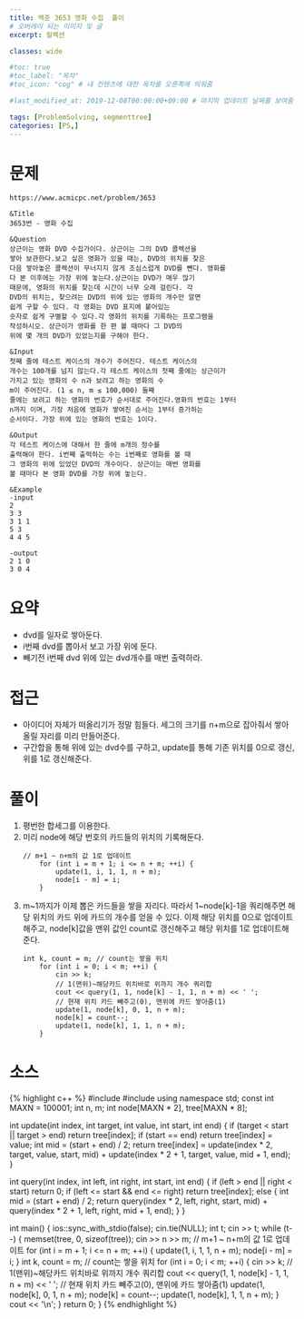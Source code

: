 ```yaml
---
title: 백준 3653 영화 수집  풀이
# 오버레이 되는 이미지 및 글
excerpt: 컬렉션

classes: wide

#toc: true
#toc_label: "목차"
#toc_icon: "cog" # 내 컨텐츠에 대한 목차를 오른쪽에 띄워줌

#last_modified_at: 2019-12-08T00:00:00+09:00 # 마지막 업데이트 날짜를 보여줌

tags: [ProblemSolving, segmenttree]
categories: [PS,]
---
```


# 문제
```
https://www.acmicpc.net/problem/3653

&Title
3653번 - 영화 수집

&Question
상근이는 영화 DVD 수집가이다. 상근이는 그의 DVD 콜렉션을 
쌓아 보관한다.보고 싶은 영화가 있을 때는, DVD의 위치를 찾은 
다음 쌓아놓은 콜렉션이 무너지지 않게 조심스럽게 DVD를 뺀다. 영화를 
다 본 이후에는 가장 위에 놓는다.상근이는 DVD가 매우 많기 
때문에, 영화의 위치를 찾는데 시간이 너무 오래 걸린다. 각 
DVD의 위치는, 찾으려는 DVD의 위에 있는 영화의 개수만 알면 
쉽게 구할 수 있다. 각 영화는 DVD 표지에 붙어있는 
숫자로 쉽게 구별할 수 있다.각 영화의 위치를 기록하는 프로그램을 
작성하시오. 상근이가 영화를 한 편 볼 때마다 그 DVD의 
위에 몇 개의 DVD가 있었는지를 구해야 한다. 

&Input
첫째 줄에 테스트 케이스의 개수가 주어진다. 테스트 케이스의 
개수는 100개를 넘지 않는다.각 테스트 케이스의 첫째 줄에는 상근이가 
가지고 있는 영화의 수 n과 보려고 하는 영화의 수 
m이 주어진다. (1 ≤ n, m ≤ 100,000) 둘째 
줄에는 보려고 하는 영화의 번호가 순서대로 주어진다.영화의 번호는 1부터 
n까지 이며, 가장 처음에 영화가 쌓여진 순서는 1부터 증가하는 
순서이다. 가장 위에 있는 영화의 번호는 1이다. 

&Output
각 테스트 케이스에 대해서 한 줄에 m개의 정수를 
출력해야 한다. i번째 출력하는 수는 i번째로 영화를 볼 때 
그 영화의 위에 있었던 DVD의 개수이다. 상근이는 매번 영화를 
볼 때마다 본 영화 DVD를 가장 위에 놓는다. 

&Example
-input
2
3 3
3 1 1
5 3
4 4 5

-output
2 1 0
3 0 4
```

# 요약
* dvd를 일자로 쌓아둔다.
* i번째 dvd를 뽑아서 보고 가장 위에 둔다.
* 빼기전 i번째 dvd 위에 있는 dvd개수를 매번 출력하라.

# 접근
* 아이디어 자체가 떠올리기가 정말 힘들다. 세그의 크기를 n+m으로 잡아줘서 쌓아 올릴 자리를 미리 만들어준다.
* 구간합을 통해 위에 있는 dvd수를 구하고, update를 통해 기존 위치를 0으로 갱신, 위를 1로 갱신해준다.

# 풀이
1. 평번한 합세그를 이용한다.
1. 미리 node에 해당 번호의 카드들의 위치의 기록해둔다.
	```
	// m+1 ~ n+m의 값 1로 업데이트
		for (int i = m + 1; i <= n + m; ++i) {
			update(1, i, 1, 1, n + m);
			node[i - m] = i;
		}
	```
1. m~1까지가 이제 뽑은 카드들을 쌓을 자리다. 따라서 1~node[k]-1을 쿼리해주면 해당 위치의 카드 위에 카드의 개수를 얻을 수 있다. 이제 해당 위치를 0으로 업데이트해주고, node[k]값을 맨위 값인 count로 갱신해주고 해당 위치를 1로 업데이트해준다.
	```
	int k, count = m; // count는 쌓을 위치
		for (int i = 0; i < m; ++i) {
			cin >> k;
			// 1(맨위)~해당카드 위치바로 위까지 개수 쿼리합
			cout << query(1, 1, node[k] - 1, 1, n + m) << ' ';
			// 현재 위치 카드 빼주고(0), 맨위에 카드 쌓아줌(1)
			update(1, node[k], 0, 1, n + m);
			node[k] = count--;
			update(1, node[k], 1, 1, n + m);
		}
	```

# 소스
{% highlight c++ %}
#include <iostream>
#include <cstring>
using namespace std;
const int MAXN = 100001;
int n, m;
int node[MAXN * 2], tree[MAXN * 8];

int update(int index, int target, int value, int start, int end) {
	if (target < start || target > end)
		return tree[index];
	if (start == end)
		return tree[index] = value;
	int mid = (start + end) / 2;
	return tree[index] = update(index * 2, target, value, start, mid) +
		update(index * 2 + 1, target, value, mid + 1, end);
}

int query(int index, int left, int right, int start, int end) {
	if (left > end || right < start)
		return 0;
	if (left <= start && end <= right)
		return tree[index];
	else {
		int mid = (start + end) / 2;
		return query(index * 2, left, right, start, mid) +
			query(index * 2 + 1, left, right, mid + 1, end);
	}
}

int main() {
	ios::sync_with_stdio(false);
	cin.tie(NULL);
	int t;
	cin >> t;
	while (t--) {
		memset(tree, 0, sizeof(tree));
		cin >> n >> m;
		// m+1 ~ n+m의 값 1로 업데이트
		for (int i = m + 1; i <= n + m; ++i) {
			update(1, i, 1, 1, n + m);
			node[i - m] = i;
		}
		int k, count = m; // count는 쌓을 위치
		for (int i = 0; i < m; ++i) {
			cin >> k;
			// 1(맨위)~해당카드 위치바로 위까지 개수 쿼리합
			cout << query(1, 1, node[k] - 1, 1, n + m) << ' ';
			// 현재 위치 카드 빼주고(0), 맨위에 카드 쌓아줌(1)
			update(1, node[k], 0, 1, n + m);
			node[k] = count--;
			update(1, node[k], 1, 1, n + m);
		}
		cout << '\n';
	}
	return 0;
}
{% endhighlight %}